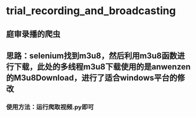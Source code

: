 # trial_recording_and_broadcasting
## 庭审录播的爬虫
## 思路：selenium找到m3u8，然后利用m3u8函数进行下载，此处的多线程m3u8下载使用的是anwenzen的M3u8Download，进行了适合windows平台的修改
### 使用方法：运行爬取视频.py即可
